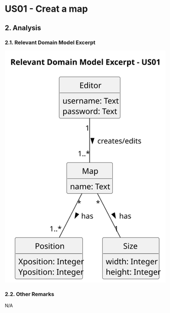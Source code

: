 # US01 - Creat a map

## 2. Analysis

### 2.1. Relevant Domain Model Excerpt

![US01 - Creat a map](svg/US01-analysis.svg)

### 2.2. Other Remarks

N/A
